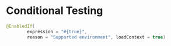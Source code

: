 # Conditional Testing

```java
@EnabledIf(
        expression = "#{true}",
        reason = "Supported environment", loadContext = true)
```



